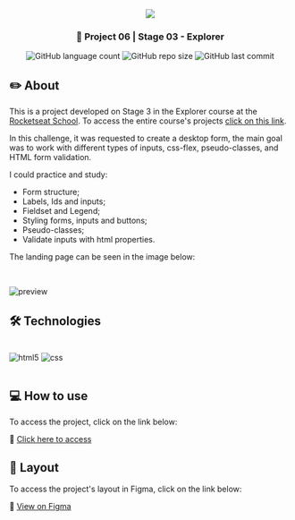 <div align="center">
   <img src="https://www.rocketseat.com.br/assets/logos/explorer.svg" />
</div>

<h3 align="center">🚀 Project 06 | Stage 03 - Explorer</h3>

<div align="center">
  <img alt="GitHub language count" src="https://img.shields.io/github/languages/count/jeadamek/avalie-sua-mentoria">

  <img alt="GitHub repo size" src="https://img.shields.io/github/repo-size/jeadamek/avalie-sua-mentoria">
  
  <img alt="GitHub last commit" src="https://img.shields.io/github/last-commit/jeadamek/avalie-sua-mentoria?color=%231280BF">
  
 <!-- <a href="https://jeadamek.github.io/avalie-sua-mentoria/"> ▶️ Access Project </a> -->
</div>   

## ✏️ About

This is a project developed on Stage 3 in the Explorer course at the [Rocketseat School](https://www.rocketseat.com.br/). To access the entire course's projects [click on this link](https://github.com/jeadamek/explorer-rocketseat).

In this challenge, it was requested to create a desktop form, the main goal was to work with different types of inputs, css-flex, pseudo-classes, and HTML form validation.

I could practice and study:

- Form structure;
- Labels, Ids and inputs;
- Fieldset and Legend;
- Styling forms, inputs and buttons;
- Pseudo-classes;
- Validate inputs with html properties.

The landing page can be seen in the image below:

<br/>

![preview](https://user-images.githubusercontent.com/78454317/192170887-7c93613f-6102-49d6-bc65-2034ecec0810.png)


## 🛠️ Technologies

<div style="display: inline_block"><br/>
  <img align="center" alt="html5" src="https://img.shields.io/badge/HTML5-E34F26?style=for-the-badge&logo=html5&logoColor=white" />
  <img align="center" alt="css" src="https://img.shields.io/badge/CSS3-1572B6?style=for-the-badge&logo=css3&logoColor=white" />
</div><br/>


## 💻 How to use

To access the project, click on the link below:

🔗 [Click here to access](https://jeadamek.github.io/avalie-sua-mentoria/)


## 🎨 Layout

To access the project's layout in Figma, click on the link below:

🔗 [View on Figma](https://www.figma.com/file/K8UlETSJolkk9Aww95yZVf/Stage-03---Formul%C3%A1rio-avan%C3%A7ado-(Copy))


